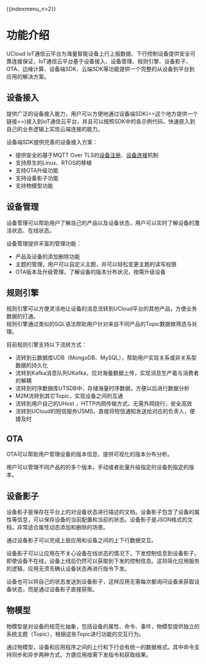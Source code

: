 {{indexmenu_n>2}}


# 功能介绍
UCloud IoT通信云平台为海量智能设备上行上报数据、下行控制设备提供安全可靠连接保证，IoT通信云平台基于设备接入、设备管理、规则引擎、设备影子、OTA、边缘计算、设备端SDK、云端SDK等功能提供一个完整的从设备到平台到应用的解决方案。


## 设备接入
提供广泛的设备接入能力，用户可以方便地通过设备端SDK(==这个地方提供一个链接==)接入到IoT通信云平台，并且可以按照SDK中的各示例代码，快速嵌入到自己的业务逻辑上实现云端连接的能力。 

设备端SDK提供完善的设备接入方案：
- 提供安全的基于MQTT Over TLS的[设备注册]()、[设备连接]()机制
- 支持原生的Linux、RTOS的移植
- 支持OTA升级功能
- 支持设备影子功能
- 支持物模型功能


## 设备管理
设备管理可以帮助用户了解自己的产品以及设备状态，用户可以实时了解设备的激活状态、在线状态。

设备管理提供丰富的管理功能：
- 产品及设备的添加删除功能
- 主题的管理，用户可以自定义主题，并可以轻松变更主题的读写权限
- OTA版本及升级管理，了解设备的版本分布状况，按需升级设备


## 规则引擎
规则引擎可以方便灵活地让设备的消息流转到UCloud平台的其他产品，方便业务数据的打通。  
规则引擎通过类似的SQL语法帮助用户针对来自不同产品的Topic数据做筛选与处理。

目前规则引擎支持以下流转方式：
- 流转到云数据库UDB（MongoDB、MySQL），帮助用户实现关系或非关系型数据的持久化
- 流转到Kafka消息队列UKafka，应对海量数据上传，实现消息生产着与消费者的解耦
- 流转到时序数据库UTSDB中，存储海量时序数据，方便以后进行数据分析
- M2M流转到其它Topic，实现设备之间的互通
- 流转到用户自己的UHost ，HTTP内网传输方式，无需外网绕行，安全高效
- 流转到UCloud的短信服务USMS，直接将短信通知发送给对应的负责人，便捷及时


## OTA
OTA可以帮助用户管理设备的版本信息，提供可视化的版本分布分析。

用户可以管理不同产品的的多个版本，手动或者批量升级指定的设备到指定的版本。

## 设备影子
设备影子是保存在平台上的对设备状态进行描述的文档。设备影子包含了设备的属性等信息，可以保存设备的当前配置和当前的状态。设备影子是JSON格式的文档，非常适合属性动态添加和删除的场景。

通过设备影子可以完成上层应用和设备之间的上下行数据交互。

设备影子可以让应用在不关心设备在线状态的情况下，下发控制信息到设备影子。即使设备不在线，设备上线后仍然可以获取到下发的控制信息。这将简化应用服务的逻辑，应用无须先确认设备状态再进行指令下发。

设备也可以将自己的状态发送到设备影子，这样应用无需每次都询问设备来获取设备状态，而是通过设备影子直接获取。


## 物模型
物模型是对设备的规范化抽象，包括设备的属性、命令、事件，物模型提供独立的系统主题（Topic），根据这些Topic进行功能的交互行为。

通过物模型，设备和应用程序之间的上行和下行会有统一的数据格式。其中命令支持同步和异步两种方式，方便应用按需下发指令和获取结果。

